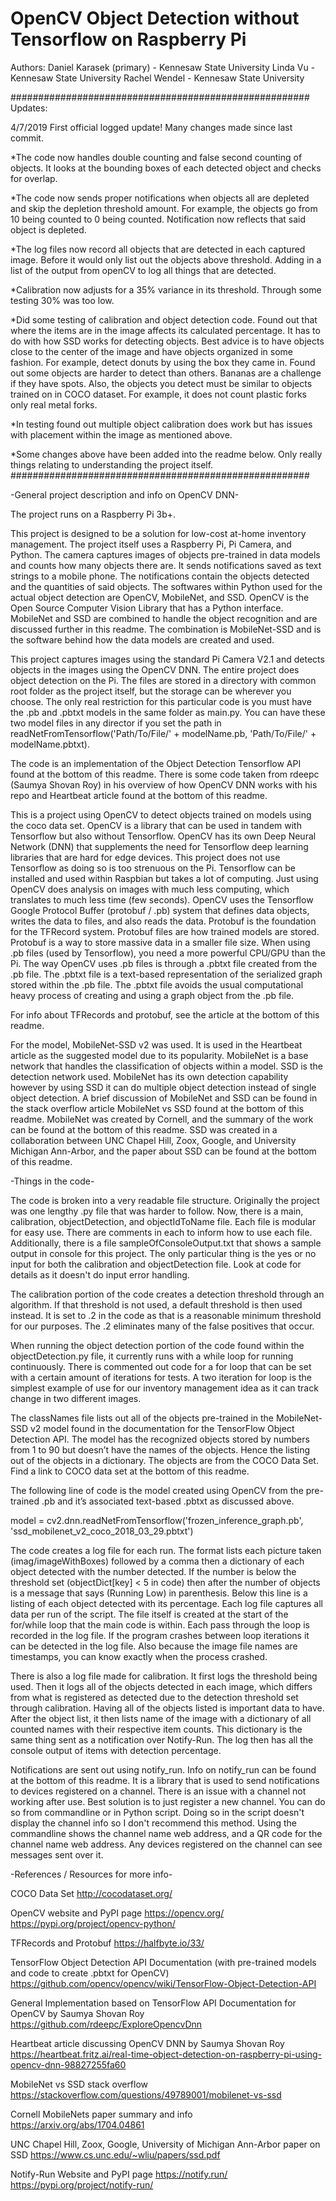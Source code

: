 # OpenCV Object Detection without Tensorflow on Raspberry Pi

Authors: 
Daniel Karasek (primary) - Kennesaw State University
Linda Vu - Kennesaw State University
Rachel Wendel - Kennesaw State University

######################################################
Updates:

4/7/2019
First official logged update! Many changes made since 
last commit. 

*The code now handles double counting and false second 
counting of objects. It looks at the bounding boxes of 
each detected object and checks for overlap. 

*The code now sends proper notifications when objects
all are depleted and skip the depletion threshold 
amount. For example, the objects go from 10 being
counted to 0 being counted. Notification now reflects
that said object is depleted.

*The log files now record all objects that are 
detected in each captured image. Before it would only
list out the objects above threshold. Adding in a list
of the output from openCV to log all things that are
detected.

*Calibration now adjusts for a 35% variance in its 
threshold. Through some testing 30% was too low.

*Did some testing of calibration and object detection
code. Found out that where the items are in the image
affects its calculated percentage. It has to do with
how SSD works for detecting objects. Best advice is 
to have objects close to the center of the image and
have objects organized in some fashion. For example,
detect donuts by using the box they came in. Found out
some objects are harder to detect than others. Bananas 
are a challenge if they have spots. Also, the objects
you detect must be similar to objects trained on in 
COCO dataset. For example, it does not count plastic
forks only real metal forks.

*In testing found out multiple object calibration does
work but has issues with placement within the image as
mentioned above.

*Some changes above have been added into the readme 
below. Only really things relating to understanding the
project itself.
######################################################

-General project description and info on OpenCV DNN-

The project runs on a Raspberry Pi 3b+. 

This project is designed to be a solution for low-cost
at-home inventory management. The project itself uses a
Raspberry Pi, Pi Camera, and Python. The camera captures
images of objects pre-trained in data models and counts
how many objects there are. It sends notifications saved 
as text strings to a mobile phone. The notifications 
contain the objects detected and the quantities of said 
objects. The softwares within Python used for the actual
object detection are OpenCV, MobileNet, and SSD. OpenCV 
is the Open Source Computer Vision Library that has a 
Python interface. MobileNet and SSD are combined to 
handle the object recognition and are discussed further 
in this readme. The combination is MobileNet-SSD and is
the software behind how the data models are created and
used.

This project captures images using the standard Pi Camera 
V2.1 and detects objects in the images using the OpenCV 
DNN. The entire project does object detection on the Pi.
The files are stored in a directory with common root
folder as the project itself, but the storage can be
wherever you choose. The only real restriction for this
particular code is you must have the .pb and .pbtxt 
models in the same folder as main.py. You can have these 
two model files in any director if you set the path in 
readNetFromTensorflow('Path/To/File/' + modelName.pb, 
'Path/To/File/' + modelName.pbtxt).

The code is an implementation of the Object Detection
Tensorflow API found at the bottom of this readme.
There is some code taken from rdeepc (Saumya Shovan Roy)
in his overview of how OpenCV DNN works with his repo
and Heartbeat article found at the bottom of this readme.

This is a project using OpenCV to detect objects trained 
on models using the coco data set. OpenCV is a library 
that can be used in tandem with Tensorflow but also 
without Tensorflow. OpenCV has its own Deep Neural 
Network (DNN) that supplements the need for Tensorflow
deep learning libraries that are hard for edge devices. 
This project does not use Tensorflow as doing so is too 
strenuous on the Pi. Tensorflow can be installed and used 
within Raspbian but takes a lot of computing. Just using 
OpenCV does analysis on images with much less computing, 
which translates to much less time (few seconds). OpenCV 
uses the Tensorflow Google Protocol Buffer 
(protobuf / .pb) system that defines data objects, writes 
the data to files, and also reads the data. Protobuf is 
the foundation for the TFRecord system. Protobuf files 
are how trained models are stored. Protobuf is a way to 
store massive data in a smaller file size. When using 
.pb files (used by Tensorflow), you need a more powerful 
CPU/GPU than the Pi. The way OpenCV uses .pb files is 
through a .pbtxt file created from the .pb file. The 
.pbtxt file is a text-based representation of the 
serialized graph stored within the .pb file. The .pbtxt 
file avoids the usual computational heavy process of 
creating and using a graph object from the .pb file.

For info about TFRecords and protobuf, see the article
at the bottom of this readme.

For the model, MobileNet-SSD v2 was used. It is used
in the Heartbeat article as the suggested model due to
its popularity. MobileNet is a base network that handles
the classification of objects within a model. SSD is the 
detection network used. MobileNet has its own detection
capability however by using SSD it can do multiple object
detection instead of single object detection. A brief
discussion of MobileNet and SSD can be found in the stack 
overflow article MobileNet vs SSD found at the bottom of 
this readme. MobileNet was created by Cornell, and the 
summary of the work can be found at the bottom of this 
readme. SSD was created in a collaboration between UNC 
Chapel Hill, Zoox, Google, and University Michigan 
Ann-Arbor, and the paper about SSD can be found at the 
bottom of this readme.

-Things in the code- 

The code is broken into a very readable file structure.
Originally the project was one lengthy .py file that
was harder to follow. Now, there is a main,
calibration, objectDetection, and objectIdToName file.
Each file is modular for easy use. There are comments
in each to inform how to use each file. Additionally,
there is a file sampleOfConsoleOutput.txt that shows
a sample output in console for this project. The only
particular thing is the yes or no input for both the
calibration and objectDetection file. Look at code
for details as it doesn't do input error handling.

The calibration portion of the code creates a
detection threshold through an algorithm. If that 
threshold is not used, a default threshold is then
used instead. It is set to .2 in the code as that is
a reasonable minimum threshold for our purposes. The 
.2 eliminates many of the false positives that occur.

When running the object detection portion of the code
found within the objectDetection.py file, it currently
runs with a while loop for running continuously. 
There is commented out code for a for loop that can be
set with a certain amount of iterations for tests. A 
two iteration for loop is the simplest example of use 
for our inventory management idea as it can track 
change in two different images.

The classNames file lists out all of the objects 
pre-trained in the MobileNet-SSD v2 model found in the 
documentation for the TensorFlow Object Detection API. 
The model has the recognized objects stored by numbers 
from 1 to 90 but doesn’t have the names of the objects. 
Hence the listing out of the objects in a dictionary.
The objects are from the COCO Data Set. Find a link
to COCO data set at the bottom of this readme.

The following line of code is the model created using 
OpenCV from the pre-trained .pb and it’s associated 
text-based .pbtxt as discussed above.

model = cv2.dnn.readNetFromTensorflow('frozen_inference_graph.pb', 'ssd_mobilenet_v2_coco_2018_03_29.pbtxt')

The code creates a log file for each run. The format
lists each picture taken (imag/imageWithBoxes) followed
by a comma then a dictionary of each object detected
with the number detected. If the number is below the
threshold set (objectDict[key] < 5 in code) then
after the number of objects is a message that says
(Running Low) in parenthesis. Below this line is a
listing of each object detected with its percentage.
Each log file captures all data per run of the script.
The file itself is created at the start of the
for/while loop that the main code is within. Each pass
through the loop is recorded in the log file. If the 
program crashes between loop iterations it can be
detected in the log file. Also because the image
file names are timestamps, you can know exactly when
the process crashed.

There is also a log file made for calibration. It
first logs the threshold being used. Then it logs all
of the objects detected in each image, which differs
from what is registered as detected due to the 
detection threshold set through calibration. Having
all of the objects listed is important data to have.
After the object list, it then lists name of the 
image with a dictionary of all counted names with
their respective item counts. This dictionary is the
same thing sent as a notification over Notify-Run.
The log then has all the console output of items 
with detection percentage.

Notifications are sent out using notify_run. Info
on notify_run can be found at the bottom of this 
readme. It is a library that is used to send
notifications to devices registered on a channel.
There is an issue with a channel not working after 
use. Best solution is to just register a new channel.
You can do so from commandline or in Python script.
Doing so in the script doesn't display the channel
info so I don't recommend this method. Using the
commandline shows the channel name web address, and
a QR code for the channel name web address. Any 
devices registered on the channel can see messages
sent over it.

-References / Resources for more info-

COCO Data Set
http://cocodataset.org/

OpenCV website and PyPI page
https://opencv.org/
https://pypi.org/project/opencv-python/

TFRecords and Protobuf
https://halfbyte.io/33/

TensorFlow Object Detection API  Documentation
(with pre-trained models and code to create 
.pbtxt for OpenCV)
https://github.com/opencv/opencv/wiki/TensorFlow-Object-Detection-API

General Implementation based on TensorFlow API 
Documentation for OpenCV by Saumya Shovan Roy
https://github.com/rdeepc/ExploreOpencvDnn

Heartbeat article discussing OpenCV DNN by
Saumya Shovan Roy
https://heartbeat.fritz.ai/real-time-object-detection-on-raspberry-pi-using-opencv-dnn-98827255fa60

MobileNet vs SSD stack overflow
https://stackoverflow.com/questions/49789001/mobilenet-vs-ssd

Cornell MobileNets paper summary and info
https://arxiv.org/abs/1704.04861

UNC Chapel Hill, Zoox, Google, University
of Michigan Ann-Arbor paper on SSD
https://www.cs.unc.edu/~wliu/papers/ssd.pdf

Notify-Run Website and PyPI page
https://notify.run/
https://pypi.org/project/notify-run/

